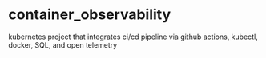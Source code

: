 # container_observability
kubernetes project that integrates ci/cd pipeline via github actions, kubectl, docker, SQL, and open telemetry
